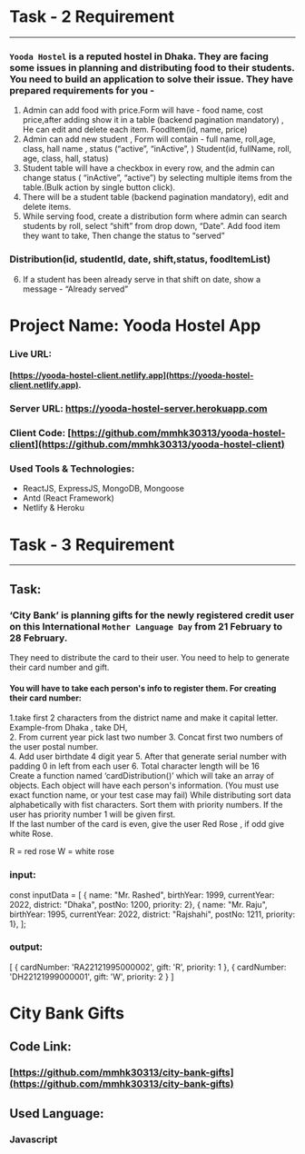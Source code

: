 # Task - 2 Requirement
--------------------
### `Yooda Hostel` is a reputed hostel in Dhaka. They are facing some issues in planning and distributing  food to their students. You need to build an application to solve their issue. They have prepared  requirements for you -  
 1. Admin can add food with price.Form will have - food name, cost price,after adding show it in a  table (backend pagination mandatory) , He can edit and delete each item. 
FoodItem(id, name, price) 
 2. Admin can add new student , Form will contain - 
full name, roll,age, class, hall name , status (“active”, “inActive”, ) 
Student(id, fullName, roll, age, class, hall, status) 
 3. Student table will have a checkbox in every row, and the admin can change status ( “inActive”,  “active”) by selecting multiple items from the table.(Bulk action by single button click).  
 4. There will be a student table (backend pagination mandatory), edit and delete items.
 5. While serving food, create a distribution form where admin can search students by roll, select  “shift” from drop down, “Date”. Add food item they want to take, Then change the status to  “served” 
### Distribution(id, studentId, date, shift,status, foodItemList) 
6. If a student has been already serve in that shift on date, show a message - “Already served”

# Project Name: Yooda Hostel App
### Live URL:
#### [https://yooda-hostel-client.netlify.app](https://yooda-hostel-client.netlify.app).

### Server URL: https://yooda-hostel-server.herokuapp.com
### Client Code: [https://github.com/mmhk30313/yooda-hostel-client](https://github.com/mmhk30313/yooda-hostel-client)

### Used Tools & Technologies:
  * ReactJS, ExpressJS, MongoDB, Mongoose
  * Antd (React Framework)
  * Netlify & Heroku

# Task - 3 Requirement
-------------------- 
## Task:
###  ‘City Bank’ is planning gifts for the newly registered credit user on this International  `Mother Language Day` from 21 February to 28 February. 
They need to distribute the card to  their user. You need to help to generate their card number and gift. 

#### You will have to take each person's info to register them. For creating their card number:  
1.take first 2 characters from the district name and make it capital letter. Example-from  Dhaka , take DH,  
2. From current year pick last two number 
3. Concat first two numbers of the user postal number.  
4. Add user birthdate 4 digit year 
5. After that generate serial number with padding 0 in left from each user 6. Total character length will be 16  
Create a function named ‘cardDistribution()’ which will take an array of objects. Each  object will have each person's information. (You must use exact function name, or your  test case may fail) 
While distributing sort data alphabetically with fist characters. Sort them with priority  numbers. If the user has priority number 1 will be given first.  
If the last number of the card is even, give the user Red Rose , if odd give white Rose.  

R = red rose 
W = white rose 

### input:
const inputData = [
    { name: "Mr. Rashed", birthYear: 1999, currentYear: 2022, district: "Dhaka", postNo: 1200, priority: 2},
    { name: "Mr. Raju", birthYear: 1995, currentYear: 2022, district: "Rajshahi", postNo: 1211, priority: 1},
];

### output:
[
  { cardNumber: 'RA22121995000002', gift: 'R', priority: 1 },
  { cardNumber: 'DH22121999000001', gift: 'W', priority: 2 }
]

# City Bank Gifts
## Code Link:
### [https://github.com/mmhk30313/city-bank-gifts](https://github.com/mmhk30313/city-bank-gifts)
##  Used Language:
  ### Javascript
